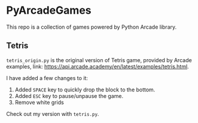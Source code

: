 # PyArcadeGames

This repo is a collection of games powered by Python Arcade library.

## Tetris

`tetris_origin.py` is the original version of Tetris game, provided by Arcade examples, link: https://api.arcade.academy/en/latest/examples/tetris.html.

I have added a few changes to it:
1. Added `SPACE` key to quickly drop the block to the bottom.
2. Added `ESC` key to pause/unpause the game.
3. Remove white grids

Check out my version with `tetris.py`.